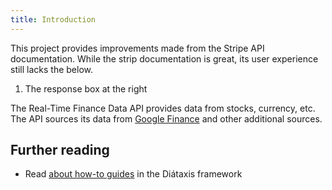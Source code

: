 ```yaml
---
title: Introduction
---
```


This project provides improvements made from the Stripe API documentation.
While the strip documentation is great, its user experience still lacks the below.

1. The response box at the right 

The Real-Time Finance Data API provides data from stocks, currency, etc. 
The API sources its data from [Google Finance](https://finance.google.com)
and other additional sources.

## Further reading

- Read [about how-to guides](https://diataxis.fr/how-to-guides/) in the Diátaxis framework
